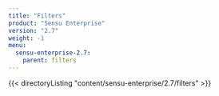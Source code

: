 ```yaml
---
title: "Filters"
product: "Sensu Enterprise"
version: "2.7"
weight: -1
menu:
  sensu-enterprise-2.7:
    parent: filters
---
```


{{< directoryListing "content/sensu-enterprise/2.7/filters" >}}
